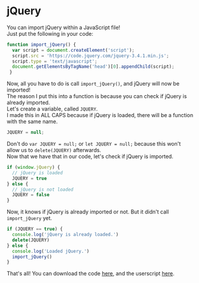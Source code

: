 # jQuery
You can import jQuery within a JavaScript file!<br/>
Just put the following in your code:<br/>
```js
function import_jQuery() {
  var script = document.createElement('script');
  script.src = 'https://code.jquery.com/jquery-3.4.1.min.js';
  script.type = 'text/javascript';
  document.getElementsByTagName('head')[0].appendChild(script);
 }
```
Now, all you have to do is call `import_jQuery()`, and jQuery will now be imported!<br/>
The reason I put this into a function is because you can check if jQuery is already imported.<br/>
Let's create a variable, called `JQUERY`.<br/>
I made this in ALL CAPS because if jQuery is loaded, there will be a function with the same name.<br/>
```js
JQUERY = null;
```
Don't do `var JQUERY = null;` or `let JQUERY = null;` because this won't allow us to `delete(JQUERY)` afterwards.<br/>
Now that we have that in our code, let's check if jQuery is imported.<br/>
```js
if (window.jQuery) {
  // jQuery is loaded  
  JQUERY = true
} else {
  // jQuery is not loaded
  JQUERY = false
}
```
Now, it knows if jQuery is already imported or not. But it didn't call `import_jQuery` yet.
```js
if (JQUERY == true) {
  console.log('jQuery is already loaded.')
  delete(JQUERY)
} else {
  console.log('Loaded jQuery.')
  import_jQuery()
}
```
That's all! You can download the code [here](script.js), and the userscript [here](data:text;base64,U29ycnkhIEkgaGF2ZW4ndCBtYWRlIGEgdXNlcnNjcmlwdCB5ZXQuIENvbWluZyBzb29uIQ==).
